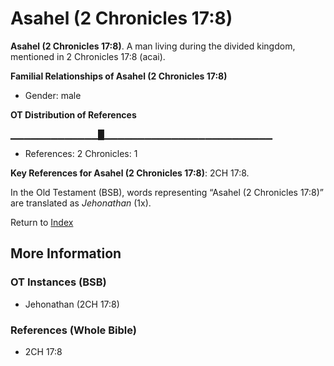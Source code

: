 # Asahel (2 Chronicles 17:8)
**Asahel (2 Chronicles 17:8)**. 
A man living during the divided kingdom, mentioned in 2 Chronicles 17:8 (acai). 




**Familial Relationships of Asahel (2 Chronicles 17:8)**


* Gender: male


**OT Distribution of References**

▁▁▁▁▁▁▁▁▁▁▁▁▁█▁▁▁▁▁▁▁▁▁▁▁▁▁▁▁▁▁▁▁▁▁▁▁▁▁
* References: 2 Chronicles: 1



**Key References for Asahel (2 Chronicles 17:8)**: 
2CH 17:8. 


In the Old Testament (BSB), words representing “Asahel (2 Chronicles 17:8)” are translated as 
*Jehonathan* (1x). 




Return to [Index](00-Index.md)

## More Information

### OT Instances (BSB)

* Jehonathan (2CH 17:8)



### References (Whole Bible)

* 2CH 17:8



